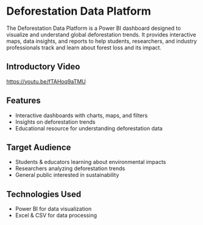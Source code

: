 # Deforestation Data Platform

The Deforestation Data Platform is a Power BI dashboard designed to visualize and understand global deforestation trends. It provides interactive maps, data insights, and reports to help students, researchers, and industry professionals track and learn about forest loss and its impact.

## Introductory Video

https://youtu.be/fTAHoq9aTMU

## Features
- Interactive dashboards with charts, maps, and filters
- Insights on deforestation trends
- Educational resource for understanding deforestation data

## Target Audience
- Students & educators learning about environmental impacts
- Researchers analyzing deforestation trends
- General public interested in sustainability

## Technologies Used
- Power BI for data visualization
- Excel & CSV for data processing
